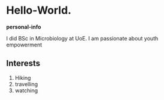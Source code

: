 # Hello-World.
**personal-info**

I did BSc in Microbiology at UoE.
 I am passionate about youth empowerment 
## Interests
1. Hiking
2. travelling
3. watching
